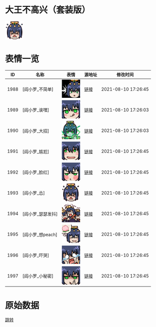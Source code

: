 # 大王不高兴（套装版）

<img src="./cover.png" height="60" alt="cover" />

# 表情一览

|ID|名称|表情|源地址|修改时间|
|----|----|----|----|----|
|1988|[阎小罗_不简单]|<img src="./pic/001988_%5B阎小罗_不简单%5D.png" height="60" alt="不简单"/>|[链接](http://i0.hdslb.com/bfs/emote/e24d8e091f8e8d53496850758de6081347e1ceb6.png)|2021-08-10 17:26:45|
|1989|[阎小罗_诶嘿]|<img src="./pic/001989_%5B阎小罗_诶嘿%5D.png" height="60" alt="诶嘿"/>|[链接](http://i0.hdslb.com/bfs/emote/f48c24ec9309533c1cbe2f4481d095c4e6685123.png)|2021-08-10 17:26:03|
|1990|[阎小罗_大招]|<img src="./pic/001990_%5B阎小罗_大招%5D.png" height="60" alt="大招"/>|[链接](http://i0.hdslb.com/bfs/emote/d6120cdbbeb348d31451d261e0ebdc0d8b0e6e66.png)|2021-08-10 17:26:03|
|1991|[阎小罗_尴尬]|<img src="./pic/001991_%5B阎小罗_尴尬%5D.png" height="60" alt="尴尬"/>|[链接](http://i0.hdslb.com/bfs/emote/6db0fa855a83b2d572669b695b4338f166c113b1.png)|2021-08-10 17:26:45|
|1992|[阎小罗_脸红]|<img src="./pic/001992_%5B阎小罗_脸红%5D.png" height="60" alt="脸红"/>|[链接](http://i0.hdslb.com/bfs/emote/ebdbd2599183c4e4405c5c0b14b261c9898dc311.png)|2021-08-10 17:26:45|
|1993|[阎小罗_怂]|<img src="./pic/001993_%5B阎小罗_怂%5D.png" height="60" alt="怂"/>|[链接](http://i0.hdslb.com/bfs/emote/12280c732706a5d1d108e084c759b5fb367b30c8.png)|2021-08-10 17:26:45|
|1994|[阎小罗_瑟瑟发抖]|<img src="./pic/001994_%5B阎小罗_瑟瑟发抖%5D.png" height="60" alt="瑟瑟发抖"/>|[链接](http://i0.hdslb.com/bfs/emote/ac870d530e3b4a44a2b8021a7a20104ca469dbdc.png)|2021-08-10 17:26:45|
|1995|[阎小罗_想peach]|<img src="./pic/001995_%5B阎小罗_想peach%5D.png" height="60" alt="想peach"/>|[链接](http://i0.hdslb.com/bfs/emote/6f765fec9202107d888d32ccd8abb3b3710e4a9d.png)|2021-08-10 17:26:45|
|1996|[阎小罗_吓哭]|<img src="./pic/001996_%5B阎小罗_吓哭%5D.png" height="60" alt="吓哭"/>|[链接](http://i0.hdslb.com/bfs/emote/453c019fb02f751fb7a7f439f54233d0b2c72c67.png)|2021-08-10 17:26:45|
|1997|[阎小罗_小秘密]|<img src="./pic/001997_%5B阎小罗_小秘密%5D.png" height="60" alt="小秘密"/>|[链接](http://i0.hdslb.com/bfs/emote/15e3f60a07d6adb699b4b120b8bc13c751ae0119.png)|2021-08-10 17:26:45|

# 原始数据

[跳转](./raw.json)

